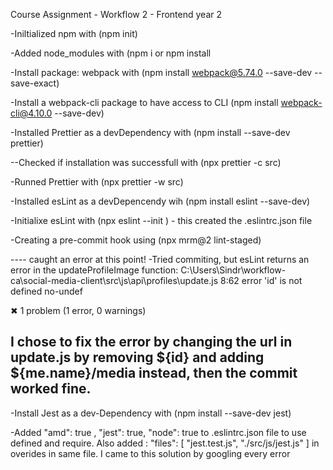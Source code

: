 Course Assignment - Workflow 2 - Frontend year 2

-Iniltialized npm with (npm init)

-Added node_modules with (npm i or npm install

-Install package: webpack with (npm install webpack@5.74.0 --save-dev --save-exact)

-Install a webpack-cli package to have access to CLI (npm install webpack-cli@4.10.0 --save-dev)

-Installed Prettier as a devDependency with (npm install --save-dev prettier)

--Checked if installation was successfull with (npx prettier -c src)

-Runned Prettier with (npx prettier -w src)

-Installed esLint as a devDepencendy wih (npm install eslint --save-dev)

-Initialixe esLint with (npx eslint --init
) - this created the .eslintrc.json file

-Creating a pre-commit hook using (npx mrm@2 lint-staged)


---- caught an error at this point!
-Tried commiting, but esLint returns an error in the updateProfileImage function:
C:\Users\Sindr\workflow-ca\social-media-client\src\js\api\profiles\update.js
  8:62  error  'id' is not defined  no-undef

✖ 1 problem (1 error, 0 warnings)

I chose to fix the error by  changing the url in update.js 
by removing ${id} and adding ${me.name}/media instead, then
the commit worked fine.
----


-Install Jest as a dev-Dependency with (npm install --save-dev jest)

-Added "amd": true , "jest": true,
    "node": true to .eslintrc.json file to use defined and require.
Also added :   "files": [
                "jest.test.js",
                "./src/js/jest.js"
            ] 
in overides in same file. I came to this solution by googling every error
